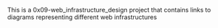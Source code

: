 This is a 0x09-web_infrastructure_design project that contains links to diagrams representing different web infrastructures
